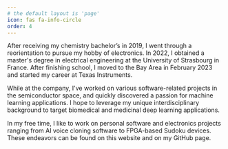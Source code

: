 ```yaml
---
# the default layout is 'page'
icon: fas fa-info-circle
order: 4
---
```


After receiving my chemistry bachelor’s in 2019, I went through a reorientation to pursue my hobby of electronics. In 2022, I obtained a master's degree in electrical engineering at the University of Strasbourg in France. After finishing school, I moved to the Bay Area in February 2023 and started my career at Texas Instruments.

While at the company, I've worked on various software-related projects in the semiconductor space, and quickly discovered a passion for machine learning applications. I hope to leverage my unique interdisciplinary background to target biomedical and medicinal deep learning applications.

In my free time, I like to work on personal software and electronics projects ranging from AI voice cloning software to FPGA-based Sudoku devices. These endeavors can be found on this website and on my GitHub page.